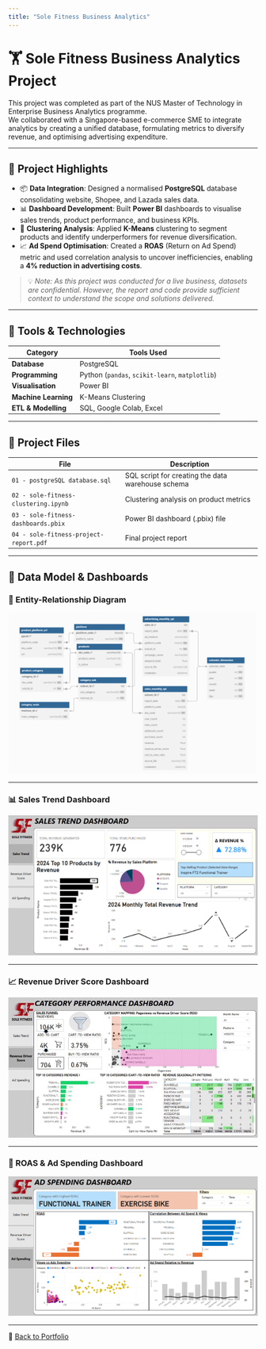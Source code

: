 ```yaml
---
title: "Sole Fitness Business Analytics"
---
```


# 🏋️ Sole Fitness Business Analytics Project

This project was completed as part of the NUS Master of Technology in Enterprise Business Analytics programme.  
We collaborated with a Singapore-based e-commerce SME to integrate analytics by creating a unified database, formulating metrics to diversify revenue, and optimising advertising expenditure.

---

## 🎯 Project Highlights

- 📦 **Data Integration**: Designed a normalised **PostgreSQL** database consolidating website, Shopee, and Lazada sales data.
- 📊 **Dashboard Development**: Built **Power BI** dashboards to visualise sales trends, product performance, and business KPIs.
- 🧠 **Clustering Analysis**: Applied **K-Means** clustering to segment products and identify underperformers for revenue diversification.
- 📈 **Ad Spend Optimisation**: Created a **ROAS** (Return on Ad Spend) metric and used correlation analysis to uncover inefficiencies, enabling a **4% reduction in advertising costs**.

> 💡 *Note: As this project was conducted for a live business, datasets are confidential. However, the report and code provide sufficient context to understand the scope and solutions delivered.*

---

## 🧰 Tools & Technologies

| Category            | Tools Used                                      |
|---------------------|-------------------------------------------------|
| **Database**        | PostgreSQL                                      |
| **Programming**     | Python (`pandas`, `scikit-learn`, `matplotlib`) |
| **Visualisation**   | Power BI                                        |
| **Machine Learning**| K-Means Clustering                              |
| **ETL & Modelling** | SQL, Google Colab, Excel                        |

---

## 📁 Project Files

| File | Description |
|------|-------------|
| `01 - postgreSQL database.sql` | SQL script for creating the data warehouse schema |
| `02 - sole-fitness-clustering.ipynb` | Clustering analysis on product metrics |
| `03 - sole-fitness-dashboards.pbix` | Power BI dashboard (.pbix) file |
| `04 - sole-fitness-project-report.pdf` | Final project report |

---

## 🧾 Data Model & Dashboards

### 🧩 Entity-Relationship Diagram

![ERD](assets/ERD.png)

---

### 📊 Sales Trend Dashboard

![Sales Trend](assets/Sales%20Trend%20Dashboard.png)

---

### 📈 Revenue Driver Score Dashboard

![RDS](assets/Revenue%20Driver%20Score%20Dashboard.png)

---

### 💸 ROAS & Ad Spending Dashboard

![ROAS](assets/ROAS%20Dashboard.png)

---

🔗 [Back to Portfolio](https://torana1998.github.io/)
